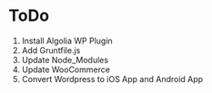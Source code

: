 # ToDo
1. Install Algolia WP Plugin
2. Add Gruntfile.js
3. Update Node_Modules 
4. Update WooCommerce
5. Convert Wordpress to iOS App and Android App